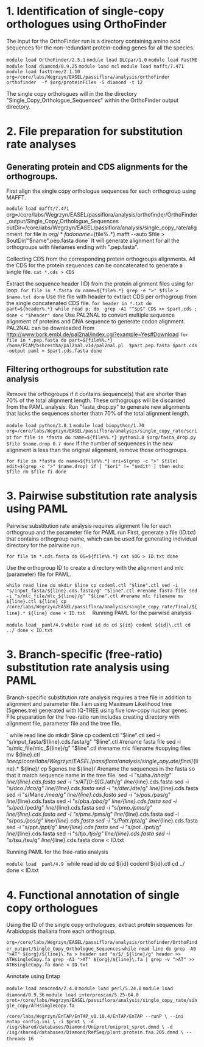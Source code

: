 # 1. Identification of single-copy orthologues using OrthoFinder
The input for the OrthoFinder run is a directory containing amino acid sequences for the non-redundant protein-coding genes for all the species.

`module load OrthoFinder/2.5.1`
`module load DLCpar/1.0`
`module load FastME`
`module load diamond/0.9.25`
`module load mcl`
`module load mafft/7.471`
`module load fasttree/2.1.10`
`org=/core/labs/Wegrzyn/EASEL/passiflora/analysis/orthofinder`
`orthofinder  -f $org/proteinFiles -S diamond -t 12`

The single copy orthologues will in the the directory "Single_Copy_Orthologue_Sequences" within the OrthoFinder output directory.

# 2. File preparation for substitution rate analyses
## Generating protein and CDS alignments for the orthogroups.

First align the single copy orthologue sequences for each orthogroup using MAFFT.

`module load mafft/7.471
`org=/core/labs/Wegrzyn/EASEL/passiflora/analysis/orthofinder/OrthoFinder_output/Single_Copy_Orthologue_Sequences`
`outDir=/core/labs/Wegrzyn/EASEL/passiflora/analysis/single_copy_rate/alignment`
`for file in $org/*fa
do
name=${file%.*}
mafft --auto $file > $outDir/"$name".pep.fasta
done`
It will generate alignment for all the orthogroups with filenames ending with ".pep.fasta".

Collecting CDS from the corresponding protein orthogroups alignments. All the CDS for the protein sequences can be concatenated to generate a single file.
`cat *.cds > CDS`

Extract the sequence header (ID) from the protein alignment files using for loop.
`
for file in *.fasta
do
name=${file%.*}
grep -e ">" $file > $name.txt
done
`
Use the file with header to extract CDS per orthogroup from the single concatenated CDS file.
`
for header in *.txt
do
part=${header%.*}
while read p;
do  grep -A1 "^$p$" CDS >> $part.cds ;
done < "$header"
done
`
Use PAL2NAL to convert multiple sequence alignment of proteins and DNA sequence to generate codon alignment.
PAL2NAL can be downloaded from http://www.bork.embl.de/pal2nal/index.cgi?example=Yes#Download
`
for file in *.pep.fasta
do
part=${file%%.*}
/home/FCAM/bshrestha/pal2nal.v14/pal2nal.pl  $part.pep.fasta $part.cds -output paml > $part.cds.fasta
done
`

## Filtering orthogroups for substitution rate analysis

Remove the orthogroups if it contains sequence(s) that are shorter than 70% of the total alignment length. These orthogroups will be discarded from the PAML analysis.
Run "fasta_drop.py" to generate new alignments that lacks the sequences shorter thatn 70% of the total alignment length.

`module load python/3.8.1`
`module load biopython/1.70`
`org=/core/labs/Wegrzyn/EASEL/passiflora/analysis/single_copy_rate/script`
`
for file in *fasta
do
name=${file%%.*}
python3.8 $org/fasta_drop.py $file $name.drop 0.7
done
`
If the number of sequences in the new alignment is less than the original alignment, remove those orthogroups.

`
for file in *fasta
do
name=${file%%.*}
ori=$(grep -c ">" $file)
edit=$(grep -c ">" $name.drop)
  if [ "$ori" != "$edit" ]
  then
    echo $file
    rm $file
fi
done
`

# 3. Pairwise substitution rate analysis using PAML

Pairwise substitution rate analysis requires alignment file for each orthogroup and the parameter file for PAML run
First, generate a file (ID.txt) that contains orthogroup name, which can be used for generating individual directory for the pairwise run.
 
`for file in *.cds.fasta
do
OG=${file%%.*}
cat $OG > ID.txt
done`

Use the orthogroup ID to create a directory with the alignment and mlc (parameter) file for PAML.

`while read line
do
mkdir $line
cp codeml.ctl "$line".ctl
sed -i "s/input_fasta/${line}.cds.fasta/g" "$line".ctl #rename fasta file
sed -i "s/mlc_file/mlc_${line}/g" "$line".ctl #rename mlc filename
mv ${line}.ctl ${line}
cp /core/labs/Wegrzyn/EASEL/passiflora/analysis/single_copy_rate/final/${line}.* ${line}
done < ID.txt 
`
Running PAML for the pairwise analysis

`module load  paml/4.9`
`while read id
do
cd ${id}
codeml ${id}\.ctl
cd ../
done < ID.txt`

# 3. Branch-specific (free-ratio) substitution rate analysis using PAML

Branch-specific substitution rate analysis requires a tree file in addition to alignment and parameter file.
I am using Maximum Likelihood tree (5genes.tre) generated with IQ-TREE using five low-copy nuclear genes.
File preparation for the free-ratio run includes creating directory with alignment file, parameter file and the tree file.

`
while read line
do
mkdir $line
cp codeml.ctl "$line".ctl
sed -i "s/input_fasta/${line}.cds.fasta/g" "$line".ctl #rename fasta file
sed -i "s/mlc_file/mlc_${line}/g" "$line".ctl #rename mlc filename
#copying files
mv ${line}.ctl ${line}
cp /core/labs/Wegrzyn/EASEL/passiflora/analysis/single_copy_rate/final/${line}.* ${line}/
cp 5genes.tre ${line}/
#rename the sequences in the fasta so that it match sequence name in the tree file.
sed -i "s/aha.*/aha/g" ${line}/${line}.cds.fasta
sed -i "s/AT[0-9]G.*/ath/g" ${line}/${line}.cds.fasta
sed -i "s/dco.*/dco/g" ${line}/${line}.cds.fasta
sed -i "s/dter.*/dte/g" ${line}/${line}.cds.fasta
sed -i "s/Mane.*/mea/g" ${line}/${line}.cds.fasta
sed -i "s/pas.*/pas/g" ${line}/${line}.cds.fasta
sed -i "s/pba.*/pba/g" ${line}/${line}.cds.fasta
sed -i "s/ped.*/ped/g" ${line}/${line}.cds.fasta
sed -i "s/pmo.*/pmo/g" ${line}/${line}.cds.fasta
sed -i "s/pms.*/pms/g" ${line}/${line}.cds.fasta
sed -i "s/pos.*/pos/g" ${line}/${line}.cds.fasta
sed -i "s/Potr.*/pta/g" ${line}/${line}.cds.fasta
sed -i "s/ppt.*/ppt/g" ${line}/${line}.cds.fasta
sed -i "s/pot\..*/pot/g" ${line}/${line}.cds.fasta
sed -i "s/tjo.*/tjo/g" ${line}/${line}.cds.fasta
sed -i "s/tsu.*/tsu/g" ${line}/${line}.cds.fasta
done < ID.txt

Running PAML for the free-ratio analysis

`module load  paml/4.9`
`while read id
do
cd ${id}
codeml ${id}\.ctl
cd ../
done < ID.txt

# 4. Functional annotation of single copy orthologues

Using the ID of the single copy orthologues, extract protein sequences for Arabidopsis thaliana from each orthogroup.

`org=/core/labs/Wegrzyn/EASEL/passiflora/analysis/orthofinder/OrthoFinder_output/Single_Copy_Orthologue_Sequences`
`
while read line
do
grep -A0 ">AT" ${org}/${line}\.fa > header
sed "s/$/_${line}/g" header >> ATHsingleCopy.fa
grep -A1 ">AT" ${org}/${line}\.fa | grep -v ">AT" >> ATHsingleCopy.fa
done < ID.txt
`

Annotate using Entap

`module load anaconda/2.4.0`
`module load perl/5.24.0`
`module load diamond/0.9.36`
`module load interproscan/5.25-64.0`
`prot=/core/labs/Wegrzyn/EASEL/passiflora/analysis/single_copy_rate/single_copy/ATHsingleCopy.fa`

`/core/labs/Wegrzyn/EnTAP/EnTAP_v0.10.4/EnTAP/EnTAP --runP \
--ini entap_config.ini \
-i $prot \
-d /isg/shared/databases/Diamond/Uniprot/uniprot_sprot.dmnd \
-d /isg/shared/databases/Diamond/RefSeq/plant.protein.faa.205.dmnd \
--threads 16 
`
`
